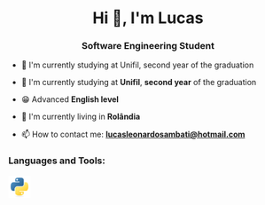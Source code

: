<h1 align="center">Hi 👋, I'm Lucas</h1>
<h3 align="center">Software Engineering Student</h3>

- 📘 I'm currently studying at Unifil, second year of the graduation



- 📘 I'm currently studying at **Unifil**, **second year** of the graduation

- 😁 Advanced **English level**

- 🏬 I'm currently living in **Rolândia**

- 📫 How to contact me: **lucasleonardosambati@hotmail.com**
  
<h3 align="left">Languages and Tools:</h3>
<p align="left"> <a href="https://www.python.org" target="_blank" rel="noreferrer"> <img src="https://raw.githubusercontent.com/devicons/devicon/master/icons/python/python-original.svg" alt="python" width="40" height="40"/> </a> </p>
